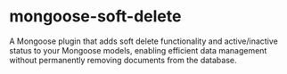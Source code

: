 # mongoose-soft-delete
A Mongoose plugin that adds soft delete functionality and active/inactive status to your Mongoose models, enabling efficient data management without permanently removing documents from the database.
